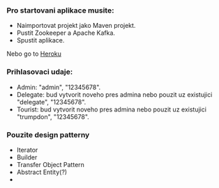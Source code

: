 <h3>Pro startovani aplikace musite: </h3>
    <ul>
        <li>Naimportovat projekt jako Maven projekt.</li>
        <li>Pustit Zookeeper a Apache Kafka.</li>
        <li>Spustit aplikace.</li>
    </ul>
    Nebo go to <a href="https://nss-semestral-tripguide.herokuapp.com/"> Heroku </a>
    
<h3>Prihlasovaci udaje:</h3>
    <ul>
        <li>Admin: "admin", "12345678".</li>
        <li>Delegate: bud vytvorit noveho pres admina nebo pouzit uz existujici "delegate", "12345678".</li>
        <li>Tourist: bud vytvorit noveho pres admina nebo pouzit uz existujici "trumpdon", "12345678".    </li>
    </ul>

<h3> Pouzite design patterny </h3>
    <ul>
        <li>Iterator</li>
        <li>Builder</li>
        <li>Transfer Object Pattern</li>
        <li>Abstract Entity(?)</li>
        <li></li>
    </ul>